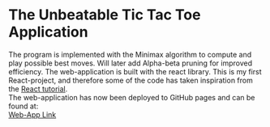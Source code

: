 # The Unbeatable Tic Tac Toe Application


<p>The program is implemented with the Minimax algorithm to compute and play possible best moves. Will later add Alpha-beta pruning for improved efficiency. The web-application is built with the react library. This is my first React-project, and therefore some of the code has taken inspiration from the <a href="https://reactjs.org/tutorial/tutorial.html">React tutorial</a>.<br />
The web-application has now been deployed to GitHub pages and can be found at: <br />
<a href="https://diderikk.github.io/unbeatable-tictactoe">Web-App Link</a>
